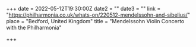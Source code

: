 +++
date = 2022-05-12T19:30:00Z
date2 = ""
date3 = ""
link = "https://philharmonia.co.uk/whats-on/220512-mendelssohn-and-sibelius/"
place = "Bedford, United Kingdom"
title = "Mendelssohn Violin Concerto with the Philharmonia"

+++
